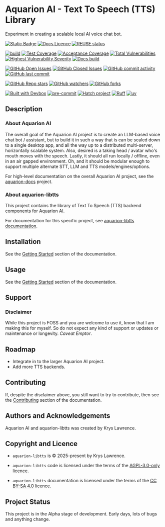 <!--
    SPDX-FileCopyrightText: 2025-present Krys Lawrence <aquarion.5.krystopher@spamgourmet.org>
    SPDX-License-Identifier: CC-BY-SA-4.0
-->

<!--
    aquarion-libtts documentation © 2025-present by Krys Lawrence is licensed under
    Creative Commons Attribution-ShareAlike 4.0 International. To view a copy of this
    license, visit <https://creativecommons.org/licenses/by-sa/4.0/>
-->

# Aquarion AI - Text To Speech (TTS) Library

Experiment in creating a scalable local AI voice chat bot.

[![Static Badge](https://img.shields.io/badge/Part_of-Aquarion_AI-blue)](https://github.com/aquarion-ai)
[![Docs Licence](https://img.shields.io/badge/docs_licence-CC_BY_SA_4.0-red)](https://creativecommons.org/licenses/by-sa/4.0/)
[![REUSE status](https://api.reuse.software/badge/github.com/aquarion-ai/aquarion-libtts)](https://api.reuse.software/info/github.com/aquarion-ai/aquarion-libtts)
<!-- markdownlint-disable MD013 -->
<!--
[![PyPI - License](https://img.shields.io/pypi/l/aquarion-libtts)](https://pypi.org/project/aquarion-libtts)
-->
<!-- markdownlint-enable MD013 -->

<!-- markdownlint-disable MD013 -->
<!--
[![PyPI - Version](https://img.shields.io/pypi/v/aquarion-libtts.svg)](https://pypi.org/project/aquarion-libtts)
[![PyPI - Python Version](https://img.shields.io/pypi/pyversions/aquarion-libtts.svg)](https://pypi.org/project/aquarion-libtts)
[![PyPI - Implementation](https://img.shields.io/pypi/implementation/aquarion-libtts)](https://pypi.org/project/aquarion-libtts)
[![PyPI - Types](https://img.shields.io/pypi/types/aquarion-libtts)](https://pypi.org/project/aquarion-libtts)
[![PyPI - Wheel](https://img.shields.io/pypi/wheel/aquarion-libtts)](https://pypi.org/project/aquarion-libtts)
[![PyPI - Format](https://img.shields.io/pypi/format/aquarion-libtts)](https://pypi.org/project/aquarion-libtts)
[![PyPI - Status](https://img.shields.io/pypi/status/aquarion-libtts)](https://pypi.org/project/aquarion-libtts)
[![PyPI - Downloads](https://img.shields.io/pypi/dm/aquarion-libtts)](https://pypi.org/project/aquarion-libtts)
-->
<!-- markdownlint-enable MD013 -->

[![build](https://github.com/aquarion-ai/aquarion-libtts/actions/workflows/build.yml/badge.svg)](https://github.com/aquarion-ai/aquarion-libtts/actions/workflows/build.yml)
[![Test Coverage](https://img.shields.io/endpoint?url=https://gist.githubusercontent.com/justkrys/079b402971d82c07d05c74f37c57b088/raw/aquarion-ai_aquarion-libtts__main__test.json)](https://github.com/aquarion-ai/aquarion-libtts/actions)
[![Acceptance Coverage](https://img.shields.io/endpoint?url=https://gist.githubusercontent.com/justkrys/079b402971d82c07d05c74f37c57b088/raw/aquarion-ai_aquarion-libtts__main__accept.json)](https://github.com/aquarion-ai/aquarion-libtts/actions)
[![Total Vulnerabilities](https://img.shields.io/endpoint?url=https://gist.githubusercontent.com/justkrys/079b402971d82c07d05c74f37c57b088/raw/aquarion-ai_aquarion-libtts__main__sec_total.json)](https://github.com/aquarion-ai/aquarion-libtts/actions)
[![Highest Vulnerability Severity](https://img.shields.io/endpoint?url=https://gist.githubusercontent.com/justkrys/079b402971d82c07d05c74f37c57b088/raw/aquarion-ai_aquarion-libtts__main__sec_highest.json)](https://github.com/aquarion-ai/aquarion-libtts/actions)
[![Docs build](https://app.readthedocs.org/projects/aquarion-libtts/badge/?version=latest)](https://aquarion-libtts.readthedocs.io/en/latest/)

[![GitHub Open Issues](https://img.shields.io/github/issues/aquarion-ai/aquarion-libtts)](https://github.com/aquarion-ai/aquarion-libtts/issues)
[![GitHub Closed Issues](https://img.shields.io/github/issues-closed/aquarion-ai/aquarion-libtts)](https://github.com/aquarion-ai/aquarion-libtts/issues)
[![GitHub commit activity](https://img.shields.io/github/commit-activity/m/aquarion-ai/aquarion-libtts)](https://github.com/aquarion-ai/aquarion-libtts/activity)
[![GitHub last commit](https://img.shields.io/github/last-commit/aquarion-ai/aquarion-libtts)](https://github.com/aquarion-ai/aquarion-libtts/activity)
<!-- markdownlint-disable MD013 -->
<!--
[![GitHub Downloads (all assets, all releases)](https://img.shields.io/github/downloads/aquarion-ai/aquarion-libtts/total)](https://github.com/aquarion-ai/aquarion-libtts)
[![GitHub Release Date](https://img.shields.io/github/release-date/aquarion-ai/aquarion-libtts)](https://github.com/aquarion-ai/aquarion-libtts)
-->
<!-- markdownlint-enable MD013 -->

[![GitHub Repo stars](https://img.shields.io/github/stars/aquarion-ai/aquarion-libtts)](https://github.com/aquarion-ai/aquarion-libtts)
[![GitHub watchers](https://img.shields.io/github/watchers/aquarion-ai/aquarion-libtts)](https://github.com/aquarion-ai/aquarion-libtts)
[![GitHub forks](https://img.shields.io/github/forks/aquarion-ai/aquarion-libtts)](https://github.com/aquarion-ai/aquarion-libtts)

[![Built with Devbox](https://www.jetify.com/img/devbox/shield_galaxy.svg)](https://www.jetify.com/devbox/docs/contributor-quickstart/)
[![pre-commit](https://img.shields.io/badge/pre--commit-enabled-brightgreen?logo=pre-commit)](https://github.com/pre-commit/pre-commit)
[![Hatch project](https://img.shields.io/badge/%F0%9F%A5%9A-Hatch-4051b5.svg)](https://github.com/pypa/hatch)
[![Ruff](https://img.shields.io/endpoint?url=https://raw.githubusercontent.com/astral-sh/ruff/main/assets/badge/v2.json)](https://github.com/astral-sh/ruff)
[![uv](https://img.shields.io/endpoint?url=https://raw.githubusercontent.com/astral-sh/uv/main/assets/badge/v0.json)](https://github.com/astral-sh/uv)

<!-- include_start_1 -->

## Description

### About Aquarion AI

The overall goal of the Aquarion AI project is to create an LLM-based voice chat bot /
assistant, but to build it in such a way that is can be scaled down to a single desktop
app, and all the way up to a distributed multi-server, horizontally scalable system.
Also, desired is a taking head / avatar who's mouth moves with the speech.  Lastly, it
should all run locally / offline, even in an air gapped environment.  Oh, and it should
be modular enough to support multiple alternate STT, LLM and TTS models/engines/options.

For high-level documentation on the overall Aquarion AI project, see the
[aquarion-docs](https://github.com/aquarion-ai/aquarion-docs) project.

### About aquarion-libtts

This project contains the library of Text To Speech (TTS) backend components for
Aquarion AI.

For documentation for this specific project, see
[aquarion-libtts documentation](https://aquarion-libtts.readthedocs.io/en/latest/).

<!-- include_end_1 -->

## Installation

See the
[Getting Started](https://aquarion-libtts.readthedocs.io/en/latest/getting_started.html)
section of the documentation.

## Usage

See the
[Getting Started](https://aquarion-libtts.readthedocs.io/en/latest/getting_started.html)
section of the documentation.

## Support

### Disclaimer

While this project is FOSS and you are welcome to use it, know that I am making this for
myself. So do not expect any kind of support or updates or maintenance or longevity.
*Caveat Emptor*.

## Roadmap

- Integrate in to the larger Aquarion AI project.
- Add more TTS backends.

## Contributing

If, despite the disclaimer above, you still want to try to contribute, then see the
[Contributing](https://aquarion-libtts.readthedocs.io/en/latest/contributing.html)
section of the documentation.

<!-- include_start_2 -->

## Authors and Acknowledgements

Aquarion AI and aquarion-libtts was created by Krys Lawrence.

## Copyright and Licence

- `aquarion-libtts` is © 2025-present by Krys Lawrence.

- `aquarion-libtts` code is licensed under the terms of the
  [AGPL-3.0-only](https://www.gnu.org/licenses/agpl-3.0.en.html#license-text) licence.

- `aquarion-libtts` documentation is licensed under the terms of the
  [CC BY-SA 4.0](https://creativecommons.org/licenses/by-sa/4.0/) licence.

<!-- include_end_2 -->

## Project Status

This project is in the Alpha stage of development.  Early days, lots of bugs and
anything change.
